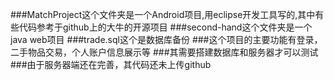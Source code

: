 ###MatchProject这个文件夹是一个Android项目,用eclipse开发工具写的,其中有些代码参考于github上的大牛的开源项目
###second-hand这个文件夹是一个java web项目
###trade.sql这个是数据库备份
###这个项目的主要功能有登录，二手物品交易，个人账户信息展示等
###其需要搭建数据库和服务器才可以测试
###由于服务器端还在完善，其代码还未上传github
